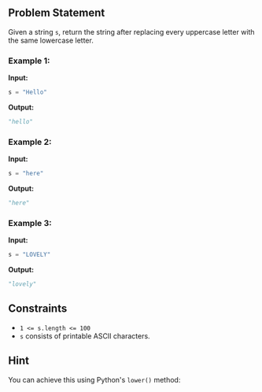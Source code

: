 ## Problem Statement
Given a string `s`, return the string after replacing every uppercase letter with the same lowercase letter.

### Example 1:
**Input:**
```python
s = "Hello"
```
**Output:**
```python
"hello"
```

### Example 2:
**Input:**
```python
s = "here"
```
**Output:**
```python
"here"
```

### Example 3:
**Input:**
```python
s = "LOVELY"
```
**Output:**
```python
"lovely"
```

## Constraints
- `1 <= s.length <= 100`
- `s` consists of printable ASCII characters.

## Hint
You can achieve this using Python's `lower()` method:


